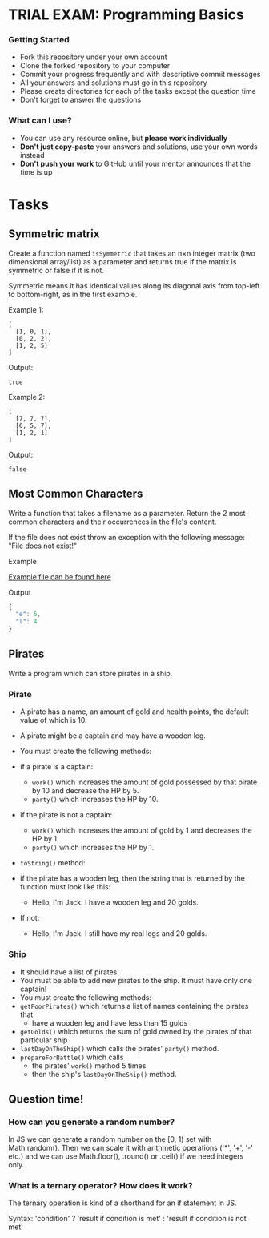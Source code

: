 # TRIAL EXAM: Programming Basics

### Getting Started

 - Fork this repository under your own account
 - Clone the forked repository to your computer
 - Commit your progress frequently and with descriptive commit messages
 - All your answers and solutions must go in this repository
 - Please create directories for each of the tasks except the question time
 - Don't forget to answer the questions

### What can I use?

- You can use any resource online, but **please work individually**
- **Don't just copy-paste** your answers and solutions, use your own words instead
- **Don't push your work** to GitHub until your mentor announces that the time is up

# Tasks

## Symmetric matrix

Create a function named `isSymmetric` 
that takes an n×n integer matrix (two dimensional array/list) as a parameter
and returns true if the matrix is symmetric
or false if it is not.

Symmetric means it has identical values along its diagonal axis from top-left to bottom-right,
as in the first example.

Example 1:

```
[
  [1, 0, 1],
  [0, 2, 2],
  [1, 2, 5]
]
```

Output:

```
true
```

Example 2:

```
[
  [7, 7, 7],
  [6, 5, 7],
  [1, 2, 1]
]
```

Output:

```
false
```

## Most Common Characters

Write a function that takes a filename as a parameter.
Return the 2 most common characters and their occurrences in the file's content.

If the file does not exist throw an exception with the following message:
"File does not exist!"

Example

[Example file can be found here](./countchar.txt)

Output

```js
{
  "e": 6,
  "l": 4
}
```

## Pirates
 
Write a program which can store pirates in a ship.

### Pirate
 
 - A pirate has a name, an amount of gold and health points, the default value of which is 10.
 - A pirate might be a captain and may have a wooden leg.
 - You must create the following methods:

 - if a pirate is a captain:
    - `work()` which increases the amount of gold possessed by that pirate by 10 and decrease the HP by 5.
    - `party()` which increases the HP by 10.
 - if the pirate is not a captain:
    - `work()` which increases the amount of gold by 1 and decreases the HP by 1.
    - `party()` which increases the HP by 1.
 
 - `toString()` method:
 - if the pirate has a wooden leg, then the string that is returned by the function must look like this:
    - Hello, I'm Jack. I have a wooden leg and 20 golds.
 -  If not:
    - Hello, I'm Jack. I still have my real legs and 20 golds. 
  
### Ship

 - It should have a list of pirates.
 - You must be able to add new pirates to the ship. It must have only one captain!
 - You must create the following methods:
 - `getPoorPirates()` which returns a list of names containing the pirates that
    - have a wooden leg and have less than 15 golds
 - `getGolds()` which returns the sum of gold owned by the pirates of that particular ship
 - `lastDayOnTheShip()` which calls the pirates' `party()` method.
 - `prepareForBattle()` which calls 
    - the pirates' `work()` method 5 times
    - then the ship's `lastDayOnTheShip()` method.

## Question time!

### How can you generate a random number?

In JS we can generate a random number on the [0, 1) set with Math.random().
Then we can scale it with arithmetic operations ('*', '+', '-' etc.) and we can use Math.floor(), .round() or .ceil() if we need integers only.

### What is a ternary operator? How does it work?

The ternary operation is kind of a shorthand for an if statement in JS.

Syntax: 'condition' ? 'result if condition is met' : 'result if condition is not met'